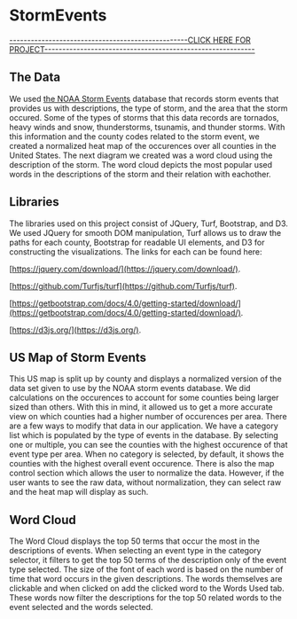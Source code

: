 # StormEvents
[--------------------------------------------------CLICK HERE FOR PROJECT-----------------------------------------------------------](https://davidcooper1.github.io/StormEvents/)

## The Data

We used [the NOAA Storm Events](https://www.ncdc.noaa.gov/stormevents/) database that records storm events that provides us with descriptions, the type of storm, and the area that the storm occured. Some of the types of storms that this data records are tornados, heavy winds and snow, thunderstorms, tsunamis, and thunder storms. With this information and the county codes related to the storm event, we created a normalized heat map of the occurences over all counties in the United States. The next diagram we created was a word cloud using the description of the storm. The word cloud depicts the most popular used words in the descriptions of the storm and their relation with eachother.

## Libraries

The libraries used on this project consist of JQuery, Turf, Bootstrap, and D3. We used JQuery for smooth DOM manipulation, Turf allows us to draw the paths for each county, Bootstrap for readable UI elements, and D3 for constructing the visualizations.
The links for each can be found here:

[https://jquery.com/download/](https://jquery.com/download/).

[https://github.com/Turfjs/turf](https://github.com/Turfjs/turf).

[https://getbootstrap.com/docs/4.0/getting-started/download/](https://getbootstrap.com/docs/4.0/getting-started/download/).

[https://d3js.org/](https://d3js.org/).

## US Map of Storm Events

This US map is split up by county and displays a normalized version of the data set given to use by the NOAA storm events database. We did calculations on the occurences to account for some counties being larger sized than others. With this in mind, it allowed us to get a more accurate view on which counties had a higher number of occurences per area. There are a few ways to modify that data in our application. We have a category list which is populated by the type of events in the database. By selecting one or multiple, you can see the counties with the highest occurence of that event type per area. When no category is selected, by default, it shows the counties with the highest overall event occurence. There is also the map control section which allows the user to normalize the data. However, if the user wants to see the raw data, without normalization, they can select raw and the heat map will display as such.

## Word Cloud

The Word Cloud displays the top 50 terms that occur the most in the descriptions of events. When selecting an event type in the category selector, it filters to get the top 50 terms of the description only of the event type selected. The size of the font of each word is based on the number of time that word occurs in the given descriptions. The words themselves are clickable and when clicked on add the clicked word to the Words Used tab. These words now filter the descriptions for the top 50 related words to the event selected and the words selected.
